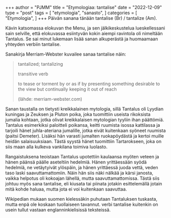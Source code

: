 +++
author = "PJMM"
title = "Etymologiaa: tantalise"
date = "2022-12-09"
type = "post"
tags = [
    "etymologia",
    "sanasto",
    ]
categories = [
    "Etymologia",
]
+++
Päivän sanana tänään tantalise (Br) / tantalize (Am).

Kävin katsomassa elokuvan the Menu, ja sen jälkikeskustelua lueskellessani sain selville, että elokuvassa esiintyvän kokin aiempi ravintola oli nimeltään Tantalus. Se sai minut lukemaan lisää sanan alkuperästä ja huomaamaan yhteyden verbiin tantalise. 

Sanakirja Merriam-Webster kuvailee sanaa tantalise näin:

>tantalized; tantalizing
>
>transitive verb
>
>to tease or torment by or as if by presenting something desirable to the view but continually keeping it out of reach
>
>(lähde: merriam-webster.com)


Sanan taustalla on tietysti kreikkalainen mytologia, sillä Tantalus oli Lyydian kuningas ja Zeuksen ja Pluton poika, joka tuomittiin useista rikoksista jumalia kohtaan, jotka olivat kreikkalaisen mytologian tyyliin ihan päättömiä. Tantalus esimerkiksi paloitteli poikansa, keitti ruumista isossa kattilassa ja tarjoili hänet juhla-ateriana jumalille, jotka eivät kuitenkaan syöneet ruumista (paitsi Demeter). Lisäksi hän varasti jumalten ruokapöydästä ja kertoi muille heidän salaisuuksiaan. Tästä syystä hänet tuomittiin Tartarokseen, joka on siis maan alla kulkeva vankilana toimiva luolasto. 

Rangaistuksena teoistaan Tantalus upotettiin kaulaansa myöten veteen ja hänen päänsä päälle aseteltiin hedelmiä. Hänen yrittäessään syödä hedelmiä, ne vetäytyivät ylöspäin, ja hänen yrittäessä juoda vettä, veden taso laski saavuttamattomiin. Näin hän siis näki nälkää ja kärsi janosta, vaikka helpotus oli kokoajan lähellä, mutta saavuttamattomissa. Tästä siis johtuu myös sana tantalise, eli kiusata tai piinata jotakin esittelemällä jotain mitä kohde haluaa, mutta jota ei voi kuitenkaan saavuttaa. 

Wikipedian mukaan suomen kielessäkin puhutaan Tantaluksen tuskasta, mutta enpä ole koskaan tuollaiseen tavannut. verbi tantalise kuitenkin on usein tullut vastaan englanninkielisissä teksteissä. 